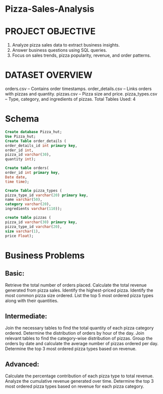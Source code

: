 # Pizza-Sales-Analysis
# PROJECT OBJECTIVE
1) Analyze pizza sales data to extract business insights.
2) Answer business questions using SQL queries.
3) Focus on sales trends, pizza popularity, revenue, and order patterns.

# DATASET OVERVIEW
orders.csv – Contains order timestamps.
order_details.csv – Links orders with pizzas and quantity.
pizzas.csv – Pizza size and price.
pizza_types.csv – Type, category, and ingredients of pizzas.
Total Tables Used: 4

# Schema
```sql
Create database Pizza_hut;
Use Pizza_hut;
Create Table order_details (
order_details_id int primary key,
order_id int,
pizza_id varchar(30),
quantity int);
```
```sql
Create table orders(
order_id int primary key,
Date date,
time time);
```
```sql
Create Table pizza_types (
pizza_type_id varchar(20) primary key,
name varchar(50),
category varchar(20),
ingredients varchar(110));
```
```sql
create table pizzas (
pizza_id varchar(30) primary key,
pizza_type_id varchar(20),
size varchar(1),
price Float);
```
# Business Problems
## Basic:
Retrieve the total number of orders placed.
Calculate the total revenue generated from pizza sales.
Identify the highest-priced pizza.
Identify the most common pizza size ordered.
List the top 5 most ordered pizza types along with their quantities.


## Intermediate:
Join the necessary tables to find the total quantity of each pizza category ordered.
Determine the distribution of orders by hour of the day.
Join relevant tables to find the category-wise distribution of pizzas.
Group the orders by date and calculate the average number of pizzas ordered per day.
Determine the top 3 most ordered pizza types based on revenue.

## Advanced:
Calculate the percentage contribution of each pizza type to total revenue.
Analyze the cumulative revenue generated over time.
Determine the top 3 most ordered pizza types based on revenue for each pizza category.

